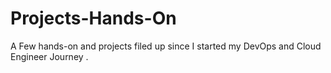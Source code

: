 # Projects-Hands-On
A Few hands-on and projects filed up since I started my DevOps and Cloud Engineer Journey .

